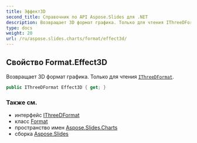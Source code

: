 ```yaml
---
title: Эффект3D
second_title: Справочник по API Aspose.Slides для .NET
description: Возвращает 3D формат графика. Только для чтения IThreeDFormat aspose.slides/ithreedformat.
type: docs
weight: 20
url: /ru/aspose.slides.charts/format/effect3d/
---
```


## Свойство Format.Effect3D

Возвращает 3D формат графика. Только для чтения [`IThreeDFormat`](../../../aspose.slides/ithreedformat).

```csharp
public IThreeDFormat Effect3D { get; }
```

### Также см. 

* интерфейс [IThreeDFormat](../../../aspose.slides/ithreedformat)
* класс [Format](../../format)
* пространство имен [Aspose.Slides.Charts](../../format)
* сборка [Aspose.Slides](../../../)

<!-- DO NOT EDIT: сгенерировано xmldocmd для Aspose.Slides.dll -->
